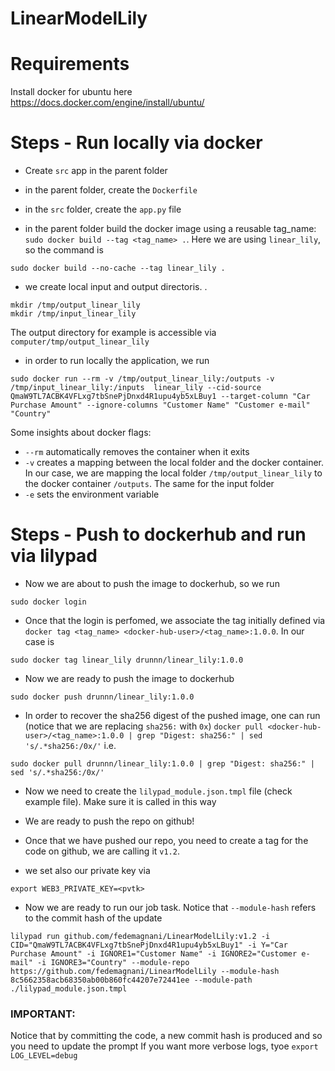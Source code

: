 # LinearModelLily

# Requirements
Install docker for ubuntu here https://docs.docker.com/engine/install/ubuntu/


# Steps - Run locally via docker

- Create `src` app in the parent folder

- in the parent folder, create the `Dockerfile`

- in the `src` folder, create the `app.py` file

- in the parent folder build the docker image using a reusable tag_name: `sudo docker build --tag <tag_name> .`. Here we are using `linear_lily`, so the command is 
```
sudo docker build --no-cache --tag linear_lily .
``` 
- we create local input and output directoris.  . 
```
mkdir /tmp/output_linear_lily
mkdir /tmp/input_linear_lily
```
The output directory for example is accessible via `computer/tmp/output_linear_lily`

- in order to run locally the application, we run 
```
sudo docker run --rm -v /tmp/output_linear_lily:/outputs -v /tmp/input_linear_lily:/inputs  linear_lily --cid-source QmaW9TL7ACBK4VFLxg7tbSnePjDnxd4R1upu4yb5xLBuy1 --target-column "Car Purchase Amount" --ignore-columns "Customer Name" "Customer e-mail" "Country" 
``` 
Some insights about docker flags:
- `--rm` automatically removes the container when it exits
- `-v` creates a mapping between the local folder and the docker container. In our case, we are mapping the local folder `/tmp/output_linear_lily` to the docker container `/outputs`. The same for the input folder
- `-e` sets the environment variable 

# Steps - Push to dockerhub and run via lilypad

- Now we are about to push the image to dockerhub, so we run 
```
sudo docker login
```
- Once that the login is perfomed, we associate the tag initially defined via `docker tag <tag_name> <docker-hub-user>/<tag_name>:1.0.0`. In our case is
```
sudo docker tag linear_lily drunnn/linear_lily:1.0.0
```
- Now we are ready to push the image to dockerhub
```
sudo docker push drunnn/linear_lily:1.0.0
```
- In order to recover the sha256 digest of the pushed image, one can run (notice that we are replacing `sha256:` with `0x`)
`docker pull <docker-hub-user>/<tag_name>:1.0.0 | grep "Digest: sha256:" | sed 's/.*sha256:/0x/'` i.e.
```
sudo docker pull drunnn/linear_lily:1.0.0 | grep "Digest: sha256:" | sed 's/.*sha256:/0x/'
```
- Now we need to create the `lilypad_module.json.tmpl` file (check example file). Make sure it is called in this way

- We are ready to push the repo on github!

- Once that we have pushed our repo, you need to create a tag for the code on github, we are calling it `v1.2`. 

- we set also our private key via
```
export WEB3_PRIVATE_KEY=<pvtk>
```
- Now we are ready to run our job task. Notice that `--module-hash` refers to the commit hash of the update

```
lilypad run github.com/fedemagnani/LinearModelLily:v1.2 -i CID="QmaW9TL7ACBK4VFLxg7tbSnePjDnxd4R1upu4yb5xLBuy1" -i Y="Car Purchase Amount" -i IGNORE1="Customer Name" -i IGNORE2="Customer e-mail" -i IGNORE3="Country" --module-repo https://github.com/fedemagnani/LinearModelLily --module-hash 8c5662358acb68350ab00b860fc44207e72441ee --module-path ./lilypad_module.json.tmpl
```
### IMPORTANT: 
Notice that by committing the code, a new commit hash is produced and so you need to update the prompt
If you want more verbose logs, tyoe `export LOG_LEVEL=debug`